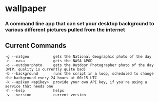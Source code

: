 # wallpaper
### A command line app that can set your desktop background to various different pictures pulled from the internet
## Current Commands
    -g --natgeo           gets the National Geographic photo of the day
    -n --nasa             gets the NASA APOD
    -o --outdoorphoto     gets the Outdoor Photographer photo of the day (WIP, quality is currently quite bad)
    -b --background       runs the script in a loop, scheduled to change the background every 24 hours at 00:15 UTC
    -k --apikey <apikey>  provide your own API key, if you're using a service that needs one
    -h --help             helps
    -v --version          current version
    
